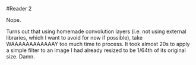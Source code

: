 #Reader 2

Nope.

Turns out that using homemade convolution layers (i.e. not using external libraries, which I want to avoid for now if possible), take WAAAAAAAAAAAAY too much time to process. It took almost 20s to apply a simple filter to an image I had already resized to be 1/64th of its original size. Damn.
